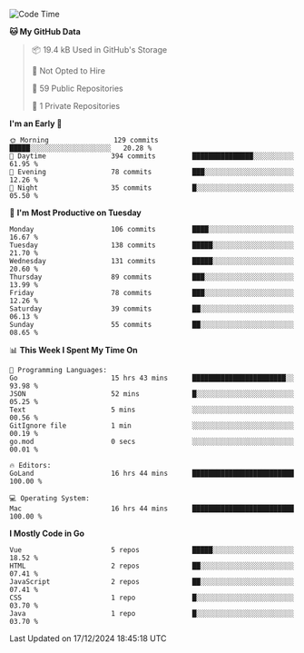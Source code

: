 <!--START_SECTION:waka-->
![Code Time](http://img.shields.io/badge/Code%20Time-1%2C386%20hrs%2020%20mins-blue)

**🐱 My GitHub Data** 

> 📦 19.4 kB Used in GitHub's Storage 
 > 
> 🚫 Not Opted to Hire
 > 
> 📜 59 Public Repositories 
 > 
> 🔑 1 Private Repositories 
 > 
**I'm an Early 🐤** 

```text
🌞 Morning                129 commits         █████░░░░░░░░░░░░░░░░░░░░   20.28 % 
🌆 Daytime                394 commits         ███████████████░░░░░░░░░░   61.95 % 
🌃 Evening                78 commits          ███░░░░░░░░░░░░░░░░░░░░░░   12.26 % 
🌙 Night                  35 commits          █░░░░░░░░░░░░░░░░░░░░░░░░   05.50 % 
```
📅 **I'm Most Productive on Tuesday** 

```text
Monday                   106 commits         ████░░░░░░░░░░░░░░░░░░░░░   16.67 % 
Tuesday                  138 commits         █████░░░░░░░░░░░░░░░░░░░░   21.70 % 
Wednesday                131 commits         █████░░░░░░░░░░░░░░░░░░░░   20.60 % 
Thursday                 89 commits          ███░░░░░░░░░░░░░░░░░░░░░░   13.99 % 
Friday                   78 commits          ███░░░░░░░░░░░░░░░░░░░░░░   12.26 % 
Saturday                 39 commits          ██░░░░░░░░░░░░░░░░░░░░░░░   06.13 % 
Sunday                   55 commits          ██░░░░░░░░░░░░░░░░░░░░░░░   08.65 % 
```


📊 **This Week I Spent My Time On** 

```text
💬 Programming Languages: 
Go                       15 hrs 43 mins      ███████████████████████░░   93.98 % 
JSON                     52 mins             █░░░░░░░░░░░░░░░░░░░░░░░░   05.25 % 
Text                     5 mins              ░░░░░░░░░░░░░░░░░░░░░░░░░   00.56 % 
GitIgnore file           1 min               ░░░░░░░░░░░░░░░░░░░░░░░░░   00.19 % 
go.mod                   0 secs              ░░░░░░░░░░░░░░░░░░░░░░░░░   00.01 % 

🔥 Editors: 
GoLand                   16 hrs 44 mins      █████████████████████████   100.00 % 

💻 Operating System: 
Mac                      16 hrs 44 mins      █████████████████████████   100.00 % 
```

**I Mostly Code in Go** 

```text
Vue                      5 repos             █████░░░░░░░░░░░░░░░░░░░░   18.52 % 
HTML                     2 repos             ██░░░░░░░░░░░░░░░░░░░░░░░   07.41 % 
JavaScript               2 repos             ██░░░░░░░░░░░░░░░░░░░░░░░   07.41 % 
CSS                      1 repo              █░░░░░░░░░░░░░░░░░░░░░░░░   03.70 % 
Java                     1 repo              █░░░░░░░░░░░░░░░░░░░░░░░░   03.70 % 
```




 Last Updated on 17/12/2024 18:45:18 UTC
<!--END_SECTION:waka-->
